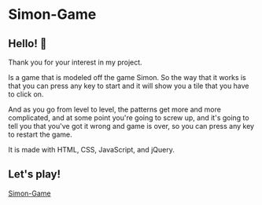 # Simon-Game

## Hello! 👋

Thank you for your interest in my project.

Is a game that is modeled off the game Simon. So the way that it works is that you can press any key to start and it will show you a tile that you have to click on.

And as you go from level to level, the patterns get more and more complicated, and at some point you're going to screw up, and it's going to tell you that you've got it wrong and game is over, so you can press any key to restart the game.

It is made with HTML, CSS, JavaScript, and jQuery.

## Let's play!

[Simon-Game](https://simon-game-wine.vercel.app/)
